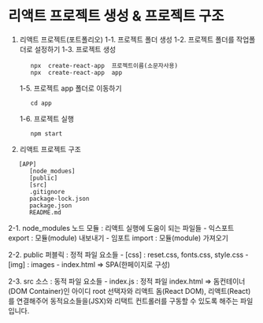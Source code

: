 # 리액트 프로젝트 생성 & 프로젝트 구조

1. 리액트 프로젝트(포트폴리오)
   1-1. 프로젝트 폴더 생성
   1-2. 프로젝트 폴더를 작업폴더로 설정하기
   1-3. 프로젝트 생성 
   ```JS
      npx  create-react-app  프로젝트이름(소문자사용)
      npx  create-react-app  app
   ```
   1-5. 프로젝트 app 폴더로 이동하기
   ```JS   
      cd app    
   ```
   1-6.  프로젝트 실행
   ```JS   
      npm start 
   ```


2. 리액트 프로젝트 구조

```JS
   [APP]
      [node_modues]
      [public]
      [src]
      .gitignore
      package-lock.json
      package.json
      README.md
```    
   2-1. node_modules  노드 모듈 : 리액트 실행에 도움이 되는 파일들
      - 익스포트 export : 모듈(module) 내보내기
      - 임포트 import : 모듈(module) 가져오기  

   2-2. public 퍼블릭 : 정적 파일 요소들
      - [css] : reset.css, fonts.css, style.css
      - [img] : images
      - index.html  => SPA(한페이지로 구성)

   2-3. src 소스 : 동적 파일 요소들
      - index.js
        : 정적 파일 index.html => 돔컨테이너(DOM Container)인 아이디 root 선택자와 
          리액트 돔(React DOM), 리액트(React)를 연결해주어 
          동적요소들을(JSX)와 리택트 컨트롤러를 구동할 수 있도록 해주는 파일 입니다.
      
   